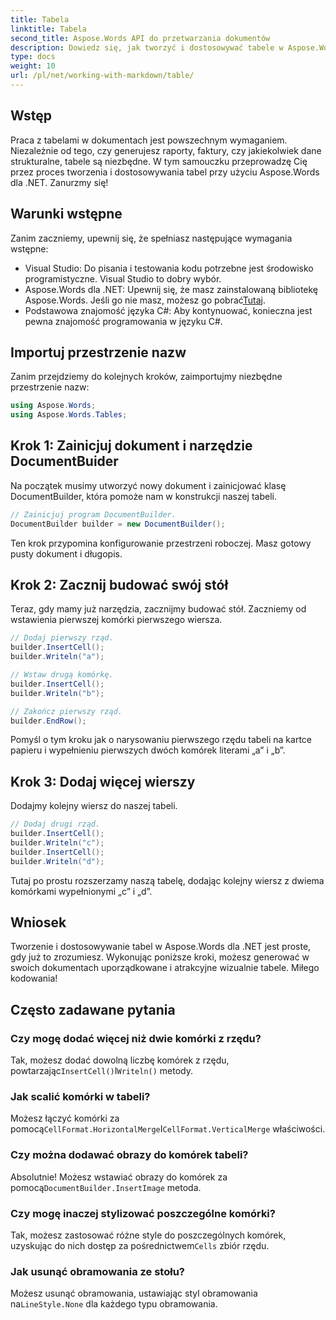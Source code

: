 ```yaml
---
title: Tabela
linktitle: Tabela
second_title: Aspose.Words API do przetwarzania dokumentów
description: Dowiedz się, jak tworzyć i dostosowywać tabele w Aspose.Words dla .NET, korzystając z tego przewodnika krok po kroku. Idealny do generowania uporządkowanych i atrakcyjnych wizualnie dokumentów.
type: docs
weight: 10
url: /pl/net/working-with-markdown/table/
---
```

## Wstęp

Praca z tabelami w dokumentach jest powszechnym wymaganiem. Niezależnie od tego, czy generujesz raporty, faktury, czy jakiekolwiek dane strukturalne, tabele są niezbędne. W tym samouczku przeprowadzę Cię przez proces tworzenia i dostosowywania tabel przy użyciu Aspose.Words dla .NET. Zanurzmy się!

## Warunki wstępne

Zanim zaczniemy, upewnij się, że spełniasz następujące wymagania wstępne:

- Visual Studio: Do pisania i testowania kodu potrzebne jest środowisko programistyczne. Visual Studio to dobry wybór.
-  Aspose.Words dla .NET: Upewnij się, że masz zainstalowaną bibliotekę Aspose.Words. Jeśli go nie masz, możesz go pobrać[Tutaj](https://releases.aspose.com/words/net/).
- Podstawowa znajomość języka C#: Aby kontynuować, konieczna jest pewna znajomość programowania w języku C#.

## Importuj przestrzenie nazw

Zanim przejdziemy do kolejnych kroków, zaimportujmy niezbędne przestrzenie nazw:

```csharp
using Aspose.Words;
using Aspose.Words.Tables;
```

## Krok 1: Zainicjuj dokument i narzędzie DocumentBuider

Na początek musimy utworzyć nowy dokument i zainicjować klasę DocumentBuilder, która pomoże nam w konstrukcji naszej tabeli.

```csharp
// Zainicjuj program DocumentBuilder.
DocumentBuilder builder = new DocumentBuilder();
```

Ten krok przypomina konfigurowanie przestrzeni roboczej. Masz gotowy pusty dokument i długopis.

## Krok 2: Zacznij budować swój stół

Teraz, gdy mamy już narzędzia, zacznijmy budować stół. Zaczniemy od wstawienia pierwszej komórki pierwszego wiersza.

```csharp
// Dodaj pierwszy rząd.
builder.InsertCell();
builder.Writeln("a");

// Wstaw drugą komórkę.
builder.InsertCell();
builder.Writeln("b");

// Zakończ pierwszy rząd.
builder.EndRow();
```

Pomyśl o tym kroku jak o narysowaniu pierwszego rzędu tabeli na kartce papieru i wypełnieniu pierwszych dwóch komórek literami „a” i „b”.

## Krok 3: Dodaj więcej wierszy

Dodajmy kolejny wiersz do naszej tabeli.

```csharp
// Dodaj drugi rząd.
builder.InsertCell();
builder.Writeln("c");
builder.InsertCell();
builder.Writeln("d");
```

Tutaj po prostu rozszerzamy naszą tabelę, dodając kolejny wiersz z dwiema komórkami wypełnionymi „c” i „d”.

## Wniosek

Tworzenie i dostosowywanie tabel w Aspose.Words dla .NET jest proste, gdy już to zrozumiesz. Wykonując poniższe kroki, możesz generować w swoich dokumentach uporządkowane i atrakcyjne wizualnie tabele. Miłego kodowania!

## Często zadawane pytania

### Czy mogę dodać więcej niż dwie komórki z rzędu?
 Tak, możesz dodać dowolną liczbę komórek z rzędu, powtarzając`InsertCell()`I`Writeln()` metody.

### Jak scalić komórki w tabeli?
 Możesz łączyć komórki za pomocą`CellFormat.HorizontalMerge`I`CellFormat.VerticalMerge` właściwości.

### Czy można dodawać obrazy do komórek tabeli?
 Absolutnie! Możesz wstawiać obrazy do komórek za pomocą`DocumentBuilder.InsertImage` metoda.

### Czy mogę inaczej stylizować poszczególne komórki?
 Tak, możesz zastosować różne style do poszczególnych komórek, uzyskując do nich dostęp za pośrednictwem`Cells` zbiór rzędu.

### Jak usunąć obramowania ze stołu?
 Możesz usunąć obramowania, ustawiając styl obramowania na`LineStyle.None` dla każdego typu obramowania.